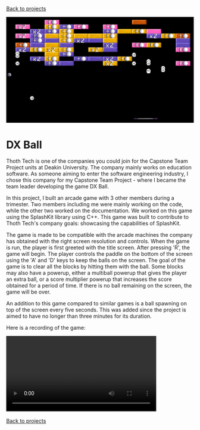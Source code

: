 [Back to projects](../swanos.github.io)

<img src="../img/preview-dxball.png" alt="preview of DX Ball game"/>

# DX Ball

Thoth Tech is one of the companies you could join for the Capstone Team Project units at Deakin University. The company mainly works on education software. As someone aiming to enter the software engineering industry, I chose this  company for my Capstone Team Project - where I became the team leader developing the game DX Ball. 

In this project, I built an arcade game with 3 other members during a trimester. Two members including me were mainly working on the code, while the other two worked on the documentation. We worked on this game using the SplashKit library using C++. This game was built to contribute to Thoth Tech's company goals: showcasing the capabilities of SplashKit.

The game is made to be compatible with the arcade machines the company has obtained with the right screen resolution and controls. When the game is run, the player is first greeted with the title screen. After pressing 'R', the game will begin. The player controls the paddle on the bottom of the screen using the 'A' and 'D' keys to keep the balls on the screen. The goal of the game is to clear all the blocks by hitting them with the ball. Some blocks may also have a powerup, either a multiball powerup that gives the player an extra ball, or a score multiplier powerup that increases the score obtained for a period of time. If there is no ball remaining on the screen, the game will be over.

An addition to this game compared to similar games is a ball spawning on top of the screen every five seconds. This was added since the project is aimed to have no longer than three minutes for its duration. 

Here is a recording of the game:

<video width="80%" controls>
    <source src="../video/dxball-demo.mp4" type="video/mp4">
</video>

[Back to projects](../swanos.github.io)